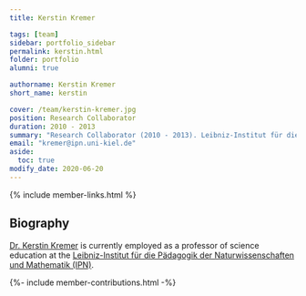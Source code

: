 ```yaml
---
title: Kerstin Kremer

tags: [team]
sidebar: portfolio_sidebar
permalink: kerstin.html
folder: portfolio
alumni: true

authorname: Kerstin Kremer
short_name: kerstin

cover: /team/kerstin-kremer.jpg
position: Research Collaborator
duration: 2010 - 2013
summary: "Research Collaborator (2010 - 2013). Leibniz-Institut für die Pädagogik der Naturwissenschaften und Mathematik (IPN)"
email: "kremer@ipn.uni-kiel.de"
aside:
  toc: true 
modify_date: 2020-06-20    
---
```

{% include member-links.html %}

## Biography

[Dr. Kerstin Kremer](https://www.kls.uni-kiel.de/en/members/prof.-dr.-rer.-nat.-kerstin-kremer) is currently employed as a professor of science education at the [Leibniz-Institut für die Pädagogik der Naturwissenschaften und Mathematik (IPN)](https://www.kls.uni-kiel.de).

{%- include member-contributions.html -%}